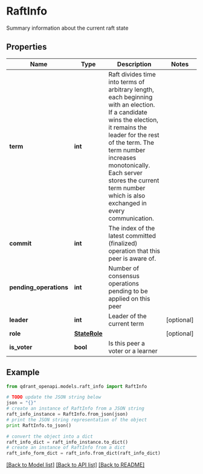 # RaftInfo

Summary information about the current raft state

## Properties
Name | Type | Description | Notes
------------ | ------------- | ------------- | -------------
**term** | **int** | Raft divides time into terms of arbitrary length, each beginning with an election. If a candidate wins the election, it remains the leader for the rest of the term. The term number increases monotonically. Each server stores the current term number which is also exchanged in every communication. | 
**commit** | **int** | The index of the latest committed (finalized) operation that this peer is aware of. | 
**pending_operations** | **int** | Number of consensus operations pending to be applied on this peer | 
**leader** | **int** | Leader of the current term | [optional] 
**role** | [**StateRole**](StateRole.md) |  | [optional] 
**is_voter** | **bool** | Is this peer a voter or a learner | 

## Example

```python
from qdrant_openapi.models.raft_info import RaftInfo

# TODO update the JSON string below
json = "{}"
# create an instance of RaftInfo from a JSON string
raft_info_instance = RaftInfo.from_json(json)
# print the JSON string representation of the object
print RaftInfo.to_json()

# convert the object into a dict
raft_info_dict = raft_info_instance.to_dict()
# create an instance of RaftInfo from a dict
raft_info_form_dict = raft_info.from_dict(raft_info_dict)
```
[[Back to Model list]](../README.md#documentation-for-models) [[Back to API list]](../README.md#documentation-for-api-endpoints) [[Back to README]](../README.md)


